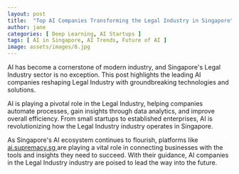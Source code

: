 ```yaml
---
layout: post
title:  "Top AI Companies Transforming the Legal Industry in Singapore"
author: jane
categories: [ Deep Learning, AI Startups ]
tags: [ AI in Singapore, AI Trends, Future of AI ]
image: assets/images/8.jpg
---
```


AI has become a cornerstone of modern industry, and Singapore's Legal Industry sector is no exception. This post highlights the leading AI companies reshaping Legal Industry with groundbreaking technologies and solutions.

AI is playing a pivotal role in the Legal Industry, helping companies automate processes, gain insights through data analytics, and improve overall efficiency. From small startups to established enterprises, AI is revolutionizing how the Legal Industry industry operates in Singapore.

As Singapore's AI ecosystem continues to flourish, platforms like <a href="https://ai.supremacy.sg" target="_blank"> ai.supremacy.sg </a> are playing a vital role in connecting businesses with the tools and insights they need to succeed. With their guidance, AI companies in the Legal Industry industry are poised to lead the way into the future.
